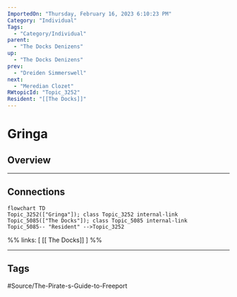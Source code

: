 ```yaml
---
ImportedOn: "Thursday, February 16, 2023 6:10:23 PM"
Category: "Individual"
Tags:
  - "Category/Individual"
parent:
  - "The Docks Denizens"
up:
  - "The Docks Denizens"
prev:
  - "Dreiden Simmerswell"
next:
  - "Meredian Clozet"
RWtopicId: "Topic_3252"
Resident: "[[The Docks]]"
---
```

# Gringa
## Overview
---
## Connections
```mermaid
flowchart TD
Topic_3252(["Gringa"]); class Topic_3252 internal-link
Topic_5085(["The Docks"]); class Topic_5085 internal-link
Topic_5085-- "Resident" -->Topic_3252
```
%%
links: [ [[ The Docks]] ]
%%


---
## Tags
#Source/The-Pirate-s-Guide-to-Freeport

